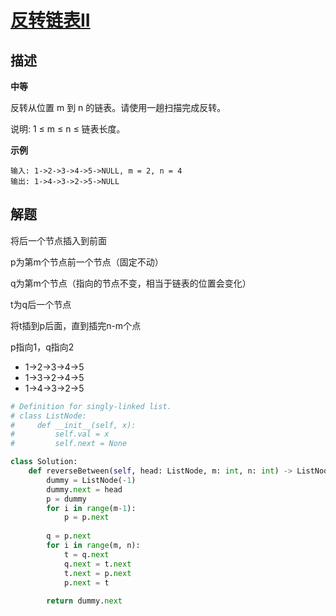 # [反转链表II](https://leetcode-cn.com/problems/reverse-linked-list-ii/)

## 描述  
**中等**  

反转从位置 m 到 n 的链表。请使用一趟扫描完成反转。

说明:
1 ≤ m ≤ n ≤ 链表长度。

**示例**

    输入: 1->2->3->4->5->NULL, m = 2, n = 4
    输出: 1->4->3->2->5->NULL

## 解题  
将后一个节点插入到前面  

p为第m个节点前一个节点（固定不动）

q为第m个节点（指向的节点不变，相当于链表的位置会变化）

t为q后一个节点  

将t插到p后面，直到插完n-m个点 

p指向1，q指向2
- 1->2->3->4->5
- 1->3->2->4->5
- 1->4->3->2->5


```python
# Definition for singly-linked list.
# class ListNode:
#     def __init__(self, x):
#         self.val = x
#         self.next = None

class Solution:
    def reverseBetween(self, head: ListNode, m: int, n: int) -> ListNode:
        dummy = ListNode(-1)
        dummy.next = head
        p = dummy
        for i in range(m-1):
            p = p.next
        
        q = p.next
        for i in range(m, n):
            t = q.next
            q.next = t.next
            t.next = p.next
            p.next = t
        
        return dummy.next
```
